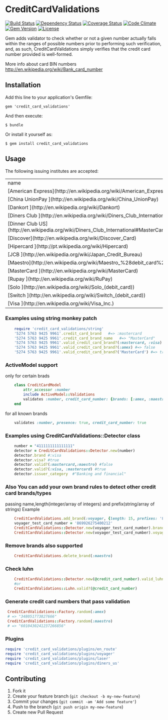 # CreditCardValidations

[![Build Status](http://img.shields.io/travis/Fivell/credit_card_validations.svg)](https://travis-ci.org/Fivell/credit_card_validations)
[![Dependency Status](http://img.shields.io/gemnasium/Fivell/credit_card_validations.svg)](https://gemnasium.com/Fivell/credit_card_validations)
[![Coverage Status](http://img.shields.io/coveralls/Fivell/credit_card_validations.svg)](https://coveralls.io/r/Fivell/credit_card_validations)
[![Code Climate](http://img.shields.io/codeclimate/github/Fivell/credit_card_validations.svg)](https://codeclimate.com/github/Fivell/credit_card_validations)
[![Gem Version](http://img.shields.io/gem/v/credit_card_validations.svg)](https://rubygems.org/gems/credit_card_validations)
[![License](http://img.shields.io/:license-mit-blue.svg)](http://Fivell.mit-license.org)


Gem adds validator  to check whether or not a given number actually falls within the ranges of possible numbers prior to performing such verification, and, as such, CreditCardValidations simply verifies that the credit card number provided is well-formed.

More info about card BIN numbers http://en.wikipedia.org/wiki/Bank_card_number

## Installation

Add this line to your application's Gemfile:

    gem 'credit_card_validations'

And then execute:

    $ bundle

Or install it yourself as:

    $ gem install credit_card_validations

## Usage


The following issuing institutes are accepted:
    
   <table><tr><td>name</td>            <td>key</td>         </tr>  

<tr><td>[American Express](http://en.wikipedia.org/wiki/American_Express) </td>            <td> :amex        </td>         </tr> 
<tr><td>[China UnionPay ](http://en.wikipedia.org/wiki/China_UnionPay)  </td>            <td> :unionpay   </td>       </tr> 
<tr><td>[Dankort ](http://en.wikipedia.org/wiki/Dankort)        </td>            <td> :dankort     </td>        </tr> 
<tr><td>[Diners Club ](http://en.wikipedia.org/wiki/Diners_Club_International)     </td>            <td> :diners      </td>          </tr> 
<tr><td>[Dinner Club US](http://en.wikipedia.org/wiki/Diners_Club_International#MasterCard_alliance)   </td>            <td> :diners_us   </td>          </tr> 
<tr><td>[Discover](http://en.wikipedia.org/wiki/Discover_Card)         </td>            <td> :discover    </td>        </tr> 
<tr><td>[Hipercard   ](http://pt.wikipedia.org/wiki/Hipercard)     </td>            <td> :hipercard   </td>        </tr> 
<tr><td>[JCB  ](http://en.wikipedia.org/wiki/Japan_Credit_Bureau)            </td>            <td> :jcb         </td>        </tr> 
<tr><td>[Maestro](http://en.wikipedia.org/wiki/Maestro_%28debit_card%29)          </td>            <td> :maestro     </td>        </tr> 
<tr><td>[MasterCard ](http://en.wikipedia.org/wiki/MasterCard)      </td>            <td> :mastercard  </td>          </tr> 
<tr><td>[Rupay  ](http://en.wikipedia.org/wiki/RuPay)          </td>            <td> :rupay       </td>       
<tr><td>[Solo ](http://en.wikipedia.org/wiki/Solo_(debit_card))            </td>            <td> :solo        </td>          </tr> 
<tr><td>[Switch  ](http://en.wikipedia.org/wiki/Switch_(debit_card))         </td>            <td> :switch      </td>        </tr> 
<tr><td>[Visa    ](http://en.wikipedia.org/wiki/Visa_Inc.)         </td>            <td> :visa        </td>       </tr> 
</table>

### Examples using string monkey patch

```ruby
    require 'credit_card_validations/string'
    '5274 5763 9425 9961'.credit_card_brand   #=> :mastercard
    '5274 5763 9425 9961'.credit_card_brand_name   #=> "MasterCard"
    '5274 5763 9425 9961'.valid_credit_card_brand?(:mastercard, :visa) #=> true
    '5274 5763 9425 9961'.valid_credit_card_brand?(:amex) #=> false
    '5274 5763 9425 9961'.valid_credit_card_brand?('MasterCard') #=> true
```

### ActiveModel support

only for certain brads

```ruby
    class CreditCardModel 
        attr_accessor :number
        include ActiveModel::Validations
        validates :number, credit_card_number: {brands: [:amex, :maestro]} 
    end
```

for all known brands

```ruby	
    validates :number, presence: true, credit_card_number: true
```

### Examples using CreditCardValidations::Detector class

```ruby	
    number = "4111111111111111"
    detector = CreditCardValidations::Detector.new(number)
    detector.brand #:visa
    detector.visa? #true
    detector.valid?(:mastercard,:maestro) #false
    detector.valid?(:visa, :mastercard) #true
    detector.issuer_category  #"Banking and financial"
```

### Also You can add your own brand rules to detect other credit card brands/types
passing name,length(integer/array of integers) and prefix(string/array of strings)
Example

```ruby	
    CreditCardValidations.add_brand(:voyager, {length: 15, prefixes: '86'})
    voyager_test_card_number = '869926275400212'
    CreditCardValidations::Detector.new(voyager_test_card_number).brand #:voyager
    CreditCardValidations::Detector.new(voyager_test_card_number).voyager? #true
```

### Remove brands also supported

```ruby
    CreditCardValidations.delete_brand(:maestro)
```

### Check luhn

```ruby	
    CreditCardValidations::Detector.new(@credit_card_number).valid_luhn?
    #or
    CreditCardValidations::Luhn.valid?(@credit_card_number)
```  

### Generate credit card numbers that pass validation

```ruby
 CreditCardValidations::Factory.random(:amex)
 # => "348051773827666"
 CreditCardValidations::Factory.random(:maestro)
 # => "6010430241237266856"
```

### Plugins 

  ```ruby 
  require 'credit_card_validations/plugins/en_route'
  require 'credit_card_validations/plugins/voyager'
  require 'credit_card_validations/plugins/laser'
  require 'credit_card_validations/plugins/diners_us'

  ```

## Contributing

1. Fork it
2. Create your feature branch (`git checkout -b my-new-feature`)
3. Commit your changes (`git commit -am 'Add some feature'`)
4. Push to the branch (`git push origin my-new-feature`)
5. Create new Pull Request



